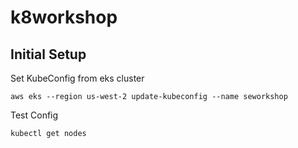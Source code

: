 # k8workshop

## Initial Setup

Set KubeConfig from eks cluster

`aws eks --region us-west-2 update-kubeconfig --name seworkshop`

Test Config

`kubectl get nodes`


